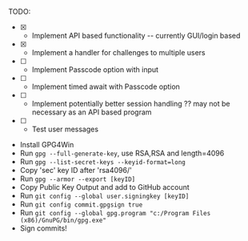 TODO:
- [X] - Implement API based functionality -- currently GUI/login based
- [X] - Implement a handler for challenges to multiple users
- [ ] - Implement Passcode option with input
- [ ] - Implement timed await with Passcode option
- [ ] - Implement potentially better session handling ?? may not be necessary as an API based program
- [ ] - Test user messages


- Install GPG4Win
- Run `gpg --full-generate-key`, use RSA,RSA and length=4096
- Run `gpg --list-secret-keys --keyid-format=long`
- Copy 'sec' key ID after 'rsa4096/'
- Run `gpg --armor --export [keyID]`
- Copy Public Key Output and add to GitHub account
- Run `git config --global user.signingkey [keyID]`
- Run `git config commit.gpgsign true`
- Run `git config --global gpg.program "c:/Program Files (x86)/GnuPG/bin/gpg.exe"`
- Sign commits!